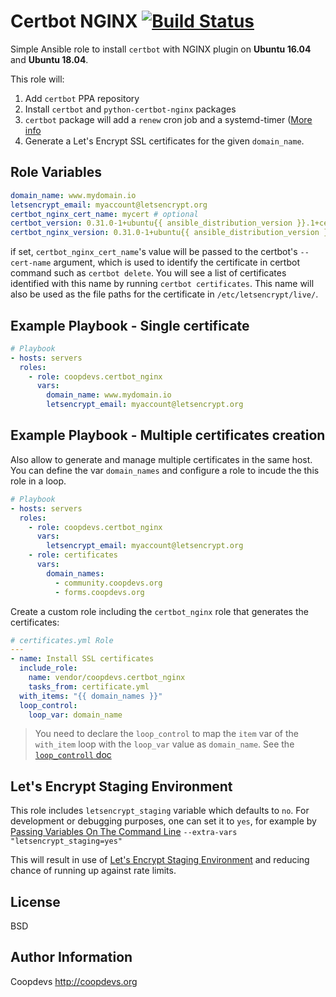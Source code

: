 Certbot NGINX [![Build Status](https://travis-ci.org/coopdevs/certbot_nginx.svg?branch=master)](https://travis-ci.org/coopdevs/certbot_nginx)
=========

Simple Ansible role to install `certbot` with NGINX plugin on **Ubuntu 16.04** and **Ubuntu 18.04**.

This role will:
1. Add `certbot` PPA repository
2. Install `certbot` and `python-certbot-nginx` packages
3. `certbot` package will add a `renew` cron job and a systemd-timer ([More info](https://certbot.eff.org/#ubuntuxenial-nginx)
4. Generate a Let's Encrypt SSL certificates for the given `domain_name`.

Role Variables
--------------
```yaml
domain_name: www.mydomain.io
letsencrypt_email: myaccount@letsencrypt.org
certbot_nginx_cert_name: mycert # optional
certbot_version: 0.31.0-1+ubuntu{{ ansible_distribution_version }}.1+certbot+1 # optional
certbot_nginx_version: 0.31.0-1+ubuntu{{ ansible_distribution_version }}.1+certbot+1 # optional
```

if set, `certbot_nginx_cert_name`'s value will be passed to the certbot's `--cert-name` argument, which is used to identify the certificate in certbot command such as `certbot delete`. You will see a list of certificates identified with this name by running `certbot certificates`. This name will also be used as the file paths for the certificate in `/etc/letsencrypt/live/`.

Example Playbook - Single certificate
-------------------------------------

```yaml
# Playbook
- hosts: servers
  roles:
    - role: coopdevs.certbot_nginx
      vars:
        domain_name: www.mydomain.io
        letsencrypt_email: myaccount@letsencrypt.org
```

Example Playbook - Multiple certificates creation
-------------------------------------------------

Also allow to generate and manage multiple certificates in the same host.
You can define the var `domain_names` and configure a role to incude the this role in a loop.

```yaml
# Playbook
- hosts: servers
  roles:
    - role: coopdevs.certbot_nginx
      vars:
        letsencrypt_email: myaccount@letsencrypt.org
    - role: certificates
      vars:
        domain_names:
          - community.coopdevs.org
          - forms.coopdevs.org
```

Create a custom role including the `certbot_nginx` role that generates the certificates:

```yaml
# certificates.yml Role
---
- name: Install SSL certificates
  include_role:
    name: vendor/coopdevs.certbot_nginx
    tasks_from: certificate.yml
  with_items: "{{ domain_names }}"
  loop_control:
    loop_var: domain_name
```

> You need to declare the `loop_control` to map the `item` var of the `with_item` loop with the `loop_var` value as `domain_name`. See the [`loop_controll` doc](https://docs.ansible.com/ansible/latest/user_guide/playbooks_loops.html?highlight=loop_control#loop-control)

Let's Encrypt Staging Environment
---------------------------------

This role includes `letsencrypt_staging` variable which defaults to `no`. For development or debugging purposes, one can set it to `yes`,
for example by [Passing Variables On The Command Line](http://docs.ansible.com/ansible/latest/user_guide/playbooks_variables.html#passing-variables-on-the-command-line) `--extra-vars "letsencrypt_staging=yes"`

This will result in use of [Let's Encrypt Staging Environment](https://letsencrypt.org/docs/staging-environment/) and reducing chance of
running up against rate limits.

License
-------

BSD

Author Information
------------------

Coopdevs http://coopdevs.org
